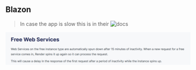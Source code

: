 
## Blazon

> In case the app is slow this is in their ![docs](https://render.com/docs/free#free-web-services)
<img src="render/renderpolicy.png" alt="telescrope">

